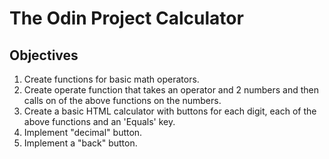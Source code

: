 # The Odin Project Calculator

## Objectives

1. Create functions for basic math operators.
2. Create operate function that takes an operator and 2 numbers and then calls on of the above functions on the numbers.
3. Create a basic HTML calculator with buttons for each digit, each of the above functions and an 'Equals' key.
4. Implement "decimal" button.
5. Implement a "back" button.
